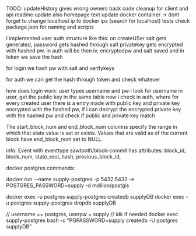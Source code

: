 TODO:
    updateHistory gives wrong owners back
    code cleanup for client and api
    readme update
    also homepage text update
    docker container -> dont forget to change localhost ip to docker ips (search for localhost)
    tests
    check package.json for naming and scripts

I implemented user auth structure like this:
on createUSer salt gets generated, password gets hashed through salt
privatekey gets encrypted with hashed pw. 
in auth will be then iv, encryptedpw and salt saved and in token we save the hash

for login we hash pw with salt and verifykeys

for auth we can get the hash through token and check whatever

how does login work: user types username and pw
i look for username in user, get the public key in the same table
now i check in auth, where for every created user there is a entry made with public key and private key encrypted with the hashed pw,
if i can decrypt the encrypted private key with the hashed pw and check if public and private key match

The start_block_num and end_block_num columns specify the range in which that state value is set or exists.
Values that are valid as of the current block have end_block_num set to NULL.


info: 
Event with eventtype sawtooth/block-commit has attributes:
block_id, block_num, state_root_hash, previous_block_id,


docker postgres commands: 

docker run --name supply-postgres -p 5432:5432 -e POSTGRES_PASSWORD=supply -d mdillon/postgis

docker exec -u postgres supply-postgres createdb supplyDB
docker exec -u postgres supply-postgres dropdb supplyDB


// username == postgres, userpw = supply
// idk if needed
docker exec supply-postgres bash -c "PGPASSWORD=supply createdb -U postgres supplyDB"
